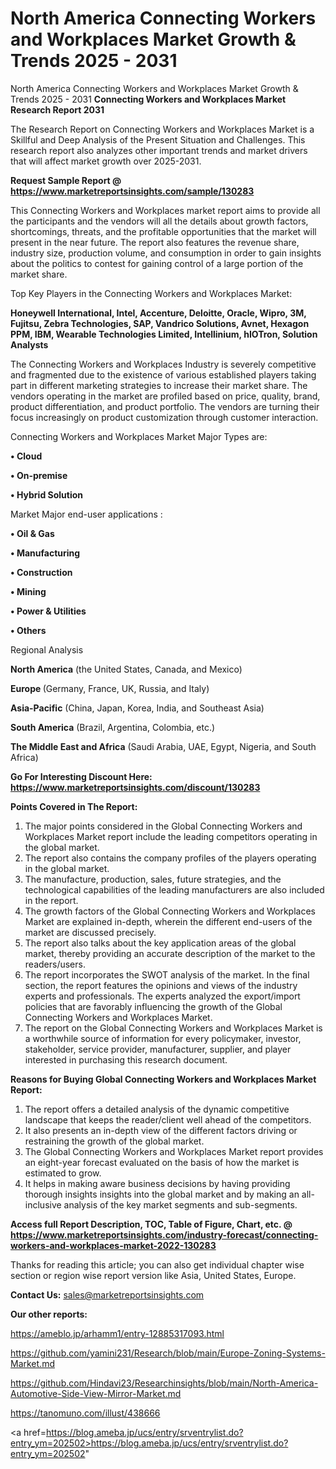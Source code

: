# North America Connecting Workers and Workplaces Market Growth & Trends 2025 - 2031
North America Connecting Workers and Workplaces Market Growth & Trends 2025 - 2031
<strong>Connecting Workers and Workplaces Market Research Report 2031</strong>

The Research Report on Connecting Workers and Workplaces Market is a Skillful and Deep Analysis of the Present Situation and Challenges. This research report also analyzes other important trends and market drivers that will affect market growth over 2025-2031.

<strong>Request Sample Report @ <a href=https://www.marketreportsinsights.com/sample/130283>https://www.marketreportsinsights.com/sample/130283</a></strong>

This Connecting Workers and Workplaces market report aims to provide all the participants and the vendors will all the details about growth factors, shortcomings, threats, and the profitable opportunities that the market will present in the near future. The report also features the revenue share, industry size, production volume, and consumption in order to gain insights about the politics to contest for gaining control of a large portion of the market share.

Top Key Players in the Connecting Workers and Workplaces Market:

<strong>Honeywell International, Intel, Accenture, Deloitte, Oracle, Wipro, 3M, Fujitsu, Zebra Technologies, SAP, Vandrico Solutions, Avnet, Hexagon PPM, IBM, Wearable Technologies Limited, Intellinium, hIOTron, Solution Analysts</strong>

The Connecting Workers and Workplaces Industry is severely competitive and fragmented due to the existence of various established players taking part in different marketing strategies to increase their market share. The vendors operating in the market are profiled based on price, quality, brand, product differentiation, and product portfolio. The vendors are turning their focus increasingly on product customization through customer interaction.

Connecting Workers and Workplaces Market Major Types are:

<strong>• Cloud

• On-premise

• Hybrid Solution</strong>

Market Major end-user applications :

<strong>• Oil & Gas

• Manufacturing

• Construction

• Mining

• Power & Utilities

• Others</strong>

Regional Analysis

</u><strong><b>North America</b></strong> (the United States, Canada, and Mexico)

<strong><b>Europe </b></strong>(Germany, France, UK, Russia, and Italy)

<strong><b>Asia-Pacific</b></strong> (China, Japan, Korea, India, and Southeast Asia)

<strong><b>South America</b></strong> (Brazil, Argentina, Colombia, etc.)

<strong><b>The Middle East and Africa</b></strong> (Saudi Arabia, UAE, Egypt, Nigeria, and South Africa)

<strong>Go For Interesting Discount Here: <a href=https://www.marketreportsinsights.com/discount/130283>https://www.marketreportsinsights.com/discount/130283</a></strong>

<strong>Points Covered in The Report:</strong>
<ol>
  <li>The major points considered in the Global Connecting Workers and Workplaces Market report include the leading competitors operating in the global market.</li>
  <li>The report also contains the company profiles of the players operating in the global market.</li>
  <li>The manufacture, production, sales, future strategies, and the technological capabilities of the leading manufacturers are also included in the report.</li>
  <li>The growth factors of the Global Connecting Workers and Workplaces Market are explained in-depth, wherein the different end-users of the market are discussed precisely.</li>
  <li>The report also talks about the key application areas of the global market, thereby providing an accurate description of the market to the readers/users.</li>
  <li>The report incorporates the SWOT analysis of the market. In the final section, the report features the opinions and views of the industry experts and professionals. The experts analyzed the export/import policies that are favorably influencing the growth of the Global Connecting Workers and Workplaces Market.</li>
  <li>The report on the Global Connecting Workers and Workplaces Market is a worthwhile source of information for every policymaker, investor, stakeholder, service provider, manufacturer, supplier, and player interested in purchasing this research document.</li>
</ol>
<strong>Reasons for Buying Global Connecting Workers and Workplaces Market Report:</strong>

<ol>
  <li>The report offers a detailed analysis of the dynamic competitive landscape that keeps the reader/client well ahead of the competitors.</li>
  <li>It also presents an in-depth view of the different factors driving or restraining the growth of the global market.</li>
  <li>The Global Connecting Workers and Workplaces Market report provides an eight-year forecast evaluated on the basis of how the market is estimated to grow.</li>
  <li>It helps in making aware business decisions by having providing thorough insights insights into the global market and by making an all-inclusive analysis of the key market segments and sub-segments.</li>
</ol>
<strong>Access full Report Description, TOC, Table of Figure, Chart, etc. @ <a href=https://www.marketreportsinsights.com/industry-forecast/connecting-workers-and-workplaces-market-2022-130283>https://www.marketreportsinsights.com/industry-forecast/connecting-workers-and-workplaces-market-2022-130283</a></strong>


Thanks for reading this article; you can also get individual chapter wise section or region wise report version like Asia, United States, Europe.

<strong>Contact Us:</strong>
sales@marketreportsinsights.com

<strong>Our other reports:</strong>

<a href=https://ameblo.jp/arhamm1/entry-12885317093.html>https://ameblo.jp/arhamm1/entry-12885317093.html</a>

<a href=https://github.com/yamini231/Research/blob/main/Europe-Zoning-Systems-Market.md>https://github.com/yamini231/Research/blob/main/Europe-Zoning-Systems-Market.md</a>

<a href=https://github.com/Hindavi23/Researchinsights/blob/main/North-America-Automotive-Side-View-Mirror-Market.md>https://github.com/Hindavi23/Researchinsights/blob/main/North-America-Automotive-Side-View-Mirror-Market.md</a>

<a href=https://tanomuno.com/illust/438666>https://tanomuno.com/illust/438666</a>

<a href=https://blog.ameba.jp/ucs/entry/srventrylist.do?entry_ym=202502>https://blog.ameba.jp/ucs/entry/srventrylist.do?entry_ym=202502</a>"

